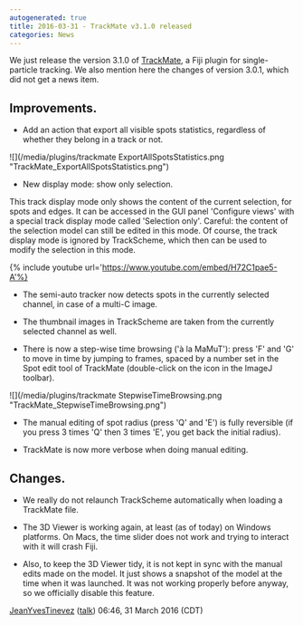 ```yaml
---
autogenerated: true
title: 2016-03-31 - TrackMate v3.1.0 released
categories: News
---
```


We just release the version 3.1.0 of [TrackMate](/plugins/trackmate), a Fiji plugin for single-particle tracking. We also mention here the changes of version 3.0.1, which did not get a news item.

Improvements.
-------------

-   Add an action that export all visible spots statistics, regardless of whether they belong in a track or not.

![](/media/plugins/trackmate ExportAllSpotsStatistics.png "TrackMate_ExportAllSpotsStatistics.png")

-   New display mode: show only selection.

This track display mode only shows the content of the current selection, for spots and edges. It can be accessed in the GUI panel 'Configure views' with a special track display mode called 'Selection only'. Careful: the content of the selection model can still be edited in this mode. Of course, the track display mode is ignored by TrackScheme, which then can be used to modify the selection in this mode.

{% include youtube url='https://www.youtube.com/embed/H72C1pae5-A'%}

-   The semi-auto tracker now detects spots in the currently selected channel, in case of a multi-C image.

<!-- -->

-   The thumbnail images in TrackScheme are taken from the currently selected channel as well.

<!-- -->

-   There is now a step-wise time browsing ('à la MaMuT'): press 'F' and 'G' to move in time by jumping to frames, spaced by a number set in the Spot edit tool of TrackMate (double-click on the icon in the ImageJ toolbar).

![](/media/plugins/trackmate StepwiseTimeBrowsing.png "TrackMate_StepwiseTimeBrowsing.png")

-   The manual editing of spot radius (press 'Q' and 'E') is fully reversible (if you press 3 times 'Q' then 3 times 'E', you get back the initial radius).

<!-- -->

-   TrackMate is now more verbose when doing manual editing.

Changes.
--------

-   We really do not relaunch TrackScheme automatically when loading a TrackMate file.

<!-- -->

-   The 3D Viewer is working again, at least (as of today) on Windows platforms. On Macs, the time slider does not work and trying to interact with it will crash Fiji.

<!-- -->

-   Also, to keep the 3D Viewer tidy, it is not kept in sync with the manual edits made on the model. It just shows a snapshot of the model at the time when it was launched. It was not working properly before anyway, so we officially disable this feature.

[JeanYvesTinevez](/users/tinevez) ([talk](User_talk_JeanYvesTinevez)) 06:46, 31 March 2016 (CDT)


